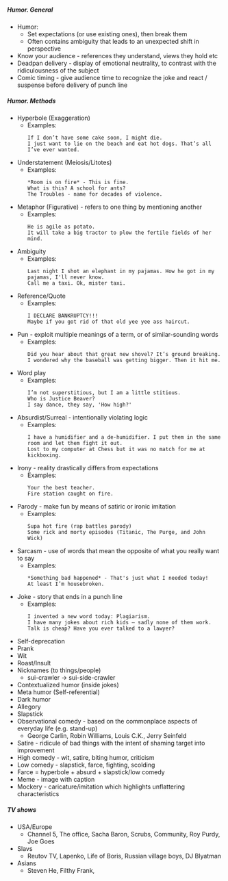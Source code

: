 ##### Humor. General
* Humor:
    * Set expectations (or use existing ones), then break them
    * Often contains ambiguity that leads to an unexpected shift in perspective
* Know your audience - references they understand, views they hold etc
* Deadpan delivery - display of emotional neutrality, to contrast with the ridiculousness of the subject
* Comic timing - give audience time to recognize the joke and react / suspense before delivery of punch line

##### Humor. Methods
* Hyperbole (Exaggeration)
    *  Examples:
        ```
        If I don’t have some cake soon, I might die.
        I just want to lie on the beach and eat hot dogs. That’s all I’ve ever wanted.
        ```
* Understatement (Meiosis/Litotes)
    * Examples:
        ```
        *Room is on fire* - This is fine.
        What is this? A school for ants?
        The Troubles - name for decades of violence.
        ```
* Metaphor (Figurative) - refers to one thing by mentioning another
    * Examples:
        ```
        He is agile as potato.
        It will take a big tractor to plow the fertile fields of her mind.
        ```
* Ambiguity
    * Examples:
        ```
        Last night I shot an elephant in my pajamas. How he got in my pajamas, I'll never know.
        Call me a taxi. Ok, mister taxi.
        ```
* Reference/Quote
    * Examples:
        ```
        I DECLARE BANKRUPTCY!!!
        Maybe if you got rid of that old yee yee ass haircut.
        ```
* Pun - exploit multiple meanings of a term, or of similar-sounding words
    * Examples:
        ```
        Did you hear about that great new shovel? It’s ground breaking.
        I wondered why the baseball was getting bigger. Then it hit me.
        ```
* Word play
    * Examples:
        ```
        I’m not superstitious, but I am a little stitious.
        Who is Justice Beaver?
        I say dance, they say, 'How high?'
        ```
* Absurdist/Surreal - intentionally violating logic
    * Examples:
        ```
        I have a humidifier and a de-humidifier. I put them in the same room and let them fight it out.
        Lost to my computer at Chess but it was no match for me at kickboxing.
        ```
* Irony - reality drastically differs from expectations
    * Examples:
        ```
        Your the best teacher.
        Fire station caught on fire.
        ```
* Parody - make fun by means of satiric or ironic imitation
    * Examples:
        ```
        Supa hot fire (rap battles parody)
        Some rick and morty episodes (Titanic, The Purge, and John Wick)
        ```
* Sarcasm - use of words that mean the opposite of what you really want to say
    * Examples:
        ```
        *Something bad happened* - That's just what I needed today!
        At least I’m housebroken.
        ```
* Joke - story that ends in a punch line
    * Examples:
        ```
        I invented a new word today: Plagiarism.
        I have many jokes about rich kids — sadly none of them work.
        Talk is cheap? Have you ever talked to a lawyer?
        ```
* Self-deprecation
* Prank
* Wit
* Roast/Insult
* Nicknames (to things/people)
    * sui-crawler -> sui-side-crawler
* Contextualized humor (inside jokes)
* Meta humor (Self-referential)
* Dark humor
* Allegory
* Slapstick
* Observational comedy - based on the commonplace aspects of everyday life (e.g. stand-up)
    * George Carlin, Robin Williams, Louis C.K., Jerry Seinfeld
* Satire - ridicule of bad things with the intent of shaming target into improvement
* High comedy - wit, satire, biting humor, criticism
* Low comedy - slapstick, farce, fighting, scolding
* Farce = hyperbole + absurd + slapstick/low comedy
* Meme - image with caption
* Mockery - caricature/imitation which highlights unflattering characteristics


##### TV shows
* USA/Europe
    * Channel 5, The office, Sacha Baron, Scrubs, Community, Roy Purdy, Joe Goes
* Slavs
    * Reutov TV, Lapenko, Life of Boris, Russian village boys, DJ Blyatman
* Asians
    * Steven He, Filthy Frank, 

